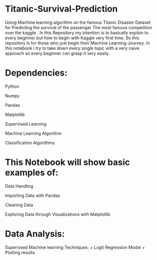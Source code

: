 # Titanic-Survival-Prediction
Using Machine learning algorithm on the famous Titanic Disaster Dataset for Predicting the survival of the passenger
The most famous competition over the kaggle . In this Repository my intention is to basically explain to every beginner but how to begin with Kaggle very first time. So this repository is for those who just begin their Machine Learning Journey. In this notebook i try to take down every single topic with a very naive approach so every beginner can grasp it very easily.

# Dependencies:
Python

Numpy

Pandas

Matplotlib

Supervised Learning

Machine Learning Algorithm

Classification Algorithms

# This Notebook will show basic examples of:
Data Handling

Importing Data with Pandas

Cleaning Data

Exploring Data through Visualizations with Matplotlib

# Data Analysis:
Supervised Machine learning Techniques: + Logit Regression Model + Plotting results 
